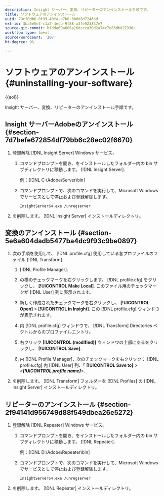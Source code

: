 ```yaml
---
description: Insight サーバー、変換、リピーターのアンインストール手順です。
title: ソフトウェアのアンインストール
uuid: 79cf0db6-0f99-40fa-a7b0-38dd8d7246bd
exl-id: 3ba5e5e3-c1a2-4ecb-9f88-a3fe923837e7
source-git-commit: b1dda69a606a16dccca30d2a74c7e63dbd27936c
workflow-type: tm+mt
source-wordcount: '207'
ht-degree: 9%

---
```


# ソフトウェアのアンインストール{#uninstalling-your-software}

{{eol}}

Insight サーバー、変換、リピーターのアンインストール手順です。

## Insight サーバーAdobeのアンインストール {#section-7d7befe672854df79bb6c28ec02f6670}

1. 登録解除 [!DNL Insight Server] Windows サービス。

   1. コマンドプロンプトを開き、をインストールしたフォルダー内の bin サブディレクトリに移動します。 [!DNL Insight Server].

      例：[!DNL C:\Adobe\Server\bin]

   1. コマンドプロンプトで、次のコマンドを実行して、Microsoft Windows でサービスとして停止および登録解除します。

      ```
      InsightServer64.exe /unregserver
      ```

1. を削除します。 [!DNL Insight Server] インストールディレクトリ。

## 変換のアンインストール {#section-5e6a604dadb5477ba4dc9f93c9be0897}

1. 次の手順を使用して、 [!DNL profile.cfg] 使用している各プロファイルのファイル [!DNL Transform].

   1.  [!DNL Profile Manager].
   1. の横のチェックマークを右クリックします。 [!DNL profile.cfg] をクリックし、 **[!UICONTROL Make Local]**. このファイル用のチェックマークが [!DNL User] 列に表示されます。

   1. 新しく作成されたチェックマークを右クリックし、 **[!UICONTROL Open]** > **[!UICONTROL in Insight]**. この [!DNL profile.cfg] ウィンドウが表示されます。

   1. 内 [!DNL profile.cfg] ウィンドウで、 [!DNL Transform] Directories ベクトルからのプロファイルエントリ。

   1. 右クリック **[!UICONTROL (modified)]** ウィンドウの上部にあるをクリックし、 **[!UICONTROL Save]**.

   1. 内 [!DNL Profile Manager]、次のチェックマークを右クリック： [!DNL profile.cfg] 内 [!DNL User] 列、「 **[!UICONTROL Save to]** > *&lt;**[!UICONTROL profile name]**>*.

1. を削除します。 [!DNL Transform] フォルダーを [!DNL Profiles] の [!DNL Insight Server] インストールディレクトリ。

## リピーターのアンインストール {#section-2f94141d956749d88f549dbea26e5272}

1. 登録解除 [!DNL Repeater] Windows サービス。

   1. コマンドプロンプトを開き、をインストールしたフォルダー内の bin サブディレクトリに移動します。 [!DNL Repeater].

      例：[!DNL D:\Adobe\Repeater\bin]

   1. コマンドプロンプトで、次のコマンドを実行して、Microsoft Windows でサービスとして停止および登録解除します。

      ```
      InsightServer64.exe /unregserver
      ```

1. を削除します。 [!DNL Repeater] インストールディレクトリ。

